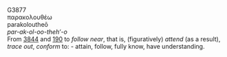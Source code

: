 <body>
  <p>G3877<br>  παρακολουθέω  <br> parakoloutheō  <br><i>par-ak-ol-oo-theh‘-o </i><br>From <a href="g3844.htm">3844</a> and <a href="g0190.htm">190</a>  to <i>follow</i> <i>near</i>, that is, (figuratively) <i>attend</i> (as a result), <i>trace</i> <i>out</i>, <i>conform</i> to: - attain, follow, fully know, have understanding.<br></p>
 </body>